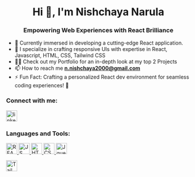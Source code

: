 <h1 align="center">Hi 👋, I'm Nishchaya Narula</h1>
<h3 align="center">Empowering Web Experiences with React Brilliance</h3>

- 🌱 Currently immersed in developing a cutting-edge React application. 
- 🌱 I specialize in crafting responsive UIs with expertise in React, Javascript, HTML, CSS, Tailwind CSS 
- 👨‍💻 Check out my Portfolio for an in-depth look at my top 2 Projects
- 📫 How to reach me **n.nishchaya2000@gmail.com**
- ⚡ Fun Fact: Crafting a personalized React dev environment for seamless coding experiences! 🚀



<h3 align="left">Connect with me:</h3>
<p align="left">
<a href="https://www.linkedin.com/in/nishchaya-narula/" target="_blank"><img align="center" src="https://cdn-icons-png.flaticon.com/256/174/174857.png" alt="linkedin" height="30" width="30" /></a>
<!-- <a href="https://www.hackerrank.com/narula_1" target="blank"><img align="center" src="https://raw.githubusercontent.com/rahuldkjain/github-profile-readme-generator/neutral-icons/src/images/icons/Social/hackerrank.svg" alt="narula_1" height="30" width="40" /></a> -->
<!-- <a href="https://codeforces.com/profile/narula_1" target="blank"><img align="center" src="https://cdn.jsdelivr.net/npm/simple-icons@3.0.1/icons/codeforces.svg" alt="narula_1" height="30" width="40" /></a>
</p> -->

<h3 align="left">Languages and Tools:</h3>
<p align="left"> 


<a href="https://react.dev/blog/2023/03/16/introducing-react-dev" target="_blank"> <img src="https://cdn.iconscout.com/icon/free/png-256/free-react-1-282599.png?f=webp" alt="REACT" width="30" height="30"/> </a>  <a href="https://developer.mozilla.org/en-US/docs/Web/JavaScript" target="_blank"> <img src="https://i.pinimg.com/564x/b4/de/20/b4de205cb6d4e7cad43c2971f780cfd9.jpg" alt="JS" width="30" height="30"/> </a>  <a href="https://developer.mozilla.org/en-US/docs/Web/HTML" target="_blank"> <img src="https://cdn.iconscout.com/icon/premium/png-512-thumb/html-255-695369.png?f=webp&w=512" alt="HTML" width="30" height="30"/> </a>  <a href="https://developer.mozilla.org/en-US/docs/Web/CSS" target="_blank"> <img src="https://cdn.iconscout.com/icon/premium/png-512-thumb/css-file-18-502467.png?f=webp&w=512" alt="CSS" width="30" height="30"/> </a>  <a href="https://api.jquery.com/" target="_blank"> <img src="https://cdn.iconscout.com/icon/free/png-512/free-jquery-8-1175153.png?f=webp&w=512" width="30" height="30" alt="Jquery"/> </a>

<a href="https://tailwindcss.com/" target="_blank"> <img src="https://seeklogo.com/images/T/tailwind-css-logo-5AD4175897-seeklogo.com.png" width="30" height="30" alt="Tailwind CSS"/> </a>






<!-- <a href="https://tailwindcss.com/" target="_blank"> <img src="https://icons8.com/icon/4PiNHtUJVbLs/tailwind-css" alt="Tailwind CSS" width="30" height="30"/> </a>-->


  
<!--<a href="https://developer.android.com" target="_blank"> <img src="https://raw.githubusercontent.com/devicons/devicon/master/icons/android/android-original-wordmark.svg" alt="android" width="40" height="40"/></a> -->
  
<!--<a href="https://www.cprogramming.com/" target="_blank"> <img src="https://raw.githubusercontent.com/devicons/devicon/master/icons/c/c-original.svg" alt="c" width="40" height="40"/></a> -->

<!--<a href="https://www.w3schools.com/cpp/" target="_blank"> <img src="https://raw.githubusercontent.com/devicons/devicon/master/icons/cplusplus/cplusplus-original.svg" alt="cplusplus" width="40" height="40"/> </a> -->

<!--<a href="https://dart.dev" target="_blank"> <img src="https://www.vectorlogo.zone/logos/dartlang/dartlang-icon.svg" alt="dart" width="40" height="40"/> </a> <a href="https://flutter.dev" target="_blank"> <img src="https://www.vectorlogo.zone/logos/flutterio/flutterio-icon.svg" alt="flutter" width="40" height="40"/> </a> -->

<!--<a href="https://www.mysql.com/" target="_blank"> <img src="https://raw.githubusercontent.com/devicons/devicon/master/icons/mysql/mysql-original-wordmark.svg" alt="mysql" width="40" height="40"/> </a> -->



</p>
